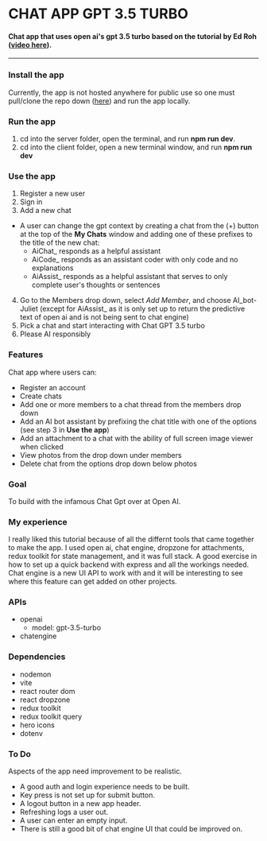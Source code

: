 # CHAT APP GPT 3.5 TURBO
#### Chat app that uses open ai's gpt 3.5 turbo based on the tutorial by Ed Roh ([video here](https://github.com/ed-roh/chat-app)).

---

### Install the app
Currently, the app is not hosted anywhere for public use so one must pull/clone the repo down ([here](https://github.com/bryson-palmer/chat-app-gpt)) and run the app locally.

### Run the app
1. cd into the server folder, open the terminal, and run **npm run dev**.
2. cd into the client folder, open a new terminal window, and run **npm run dev**

### Use the app
1. Register a new user
2. Sign in
3. Add a new chat
  - A user can change the gpt context by creating a chat from the (+) button at the top of the **My Chats** window and adding one of these prefixes to the title of the new chat:
    - AiChat_ responds as a helpful assistant  
    - AiCode_ responds as an assistant coder with only code and no explanations
    - AiAssist_ responds as a helpful assistant that serves to only complete user's thoughts or sentences
4. Go to the Members drop down, select *Add Member*, and choose AI_bot-Juliet (except for AiAssist_ as it is only set up to return the predictive text of open ai and is not being sent to chat engine)
5. Pick a chat and start interacting with Chat GPT 3.5 turbo
6. Please AI responsibly

### Features
Chat app where users can: 
- Register an account
- Create chats
- Add one or more members to a chat thread from the members drop down
- Add an AI bot assistant by prefixing the chat title with one of the options (see step 3 in **Use the app**)
- Add an attachment to a chat with the ability of full screen image viewer when clicked
- View photos from the drop down under members
- Delete chat from the options drop down below photos

### Goal
To build with the infamous Chat Gpt over at Open AI.

### My experience
I really liked this tutorial because of all the differnt tools that came together to make the app. I used open ai, chat engine, dropzone for attachments, redux toolkit for state management, and it was full stack. A good exercise in how to set up a quick backend with express and all the workings needed. Chat engine is a new UI API to work with and it will be interesting to see where this feature can get added on other projects.

### APIs
- openai
  - model: gpt-3.5-turbo
- chatengine

### Dependencies
- nodemon
- vite
- react router dom
- react dropzone
- redux toolkit
- redux toolkit query
- hero icons
- dotenv

### To Do
Aspects of the app need improvement to be realistic.
- A good auth and login experience needs to be built.
- Key press is not set up for submit button.
- A logout button in a new app header.
- Refreshing logs a user out.
- A user can enter an empty input.
- There is still a good bit of chat engine UI that could be improved on.